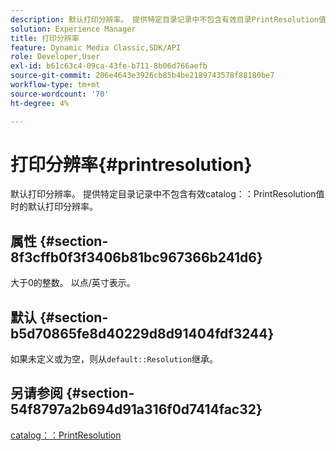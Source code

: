 ```yaml
---
description: 默认打印分辨率。 提供特定目录记录中不包含有效目录PrintResolution值时的默认打印分辨率。
solution: Experience Manager
title: 打印分辨率
feature: Dynamic Media Classic,SDK/API
role: Developer,User
exl-id: b61c63c4-09ca-43fe-b711-8b06d766aefb
source-git-commit: 206e4643e3926cb85b4be2189743578f88180be7
workflow-type: tm+mt
source-wordcount: '70'
ht-degree: 4%

---
```


# 打印分辨率{#printresolution}

默认打印分辨率。 提供特定目录记录中不包含有效catalog：：PrintResolution值时的默认打印分辨率。

## 属性 {#section-8f3cffb0f3f3406b81bc967366b241d6}

大于0的整数。 以点/英寸表示。

## 默认 {#section-b5d70865fe8d40229d8d91404fdf3244}

如果未定义或为空，则从`default::Resolution`继承。

## 另请参阅 {#section-54f8797a2b694d91a316f0d7414fac32}

[catalog：：PrintResolution](../../../../../is-api/image-catalog/image-serving-api-ref/c-image-catalog-reference/c-image-svg-data-reference/c-image-data-reference/r-printresolution-cat.md#reference-4ebb2e136995470b84b7c5e10cb8e5f5)
